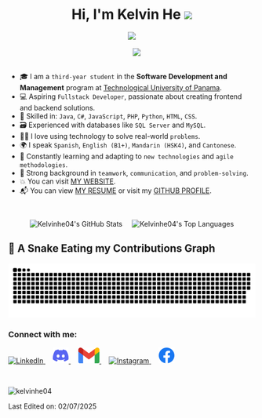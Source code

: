 <h1 align="center">Hi, I'm Kelvin He <img src="https://media.giphy.com/media/hvRJCLFzcasrR4ia7z/giphy.gif" width="35"></h1>

<p align="center">
  <a href="https://github.com/kelvinhe04/readme-typing-svg">
    <img src="https://readme-typing-svg.herokuapp.com?font=Time+New+Roman&color=%2355F532&size=25&center=true&vCenter=true&width=700&height=100&lines=Software+Development+Student+@+UTP;Aspiring+Fullstack+Developer;Teamwork+%7C+Adaptability+%7C+Problem+Solving;Skilled+in+Java,+C%23,+JS,+PHP,+Python;Database+Management:+SQL+Server,+MySQL;Always+learning+new+technologies">
  </a>
</p>

<picture>
  <img align="right" src="https://github.com/7oSkaaa/7oSkaaa/blob/main/Images/Right_Side.gif?raw=true" width="250px">
</picture>

<br><br>

- 🎓 I am a <code>third-year student</code> in the <strong>Software Development and Management</strong> program at <a href="https://utp.ac.pa/" target="_blank">Technological University of Panama</a>.
- 💻 Aspiring <code>Fullstack Developer</code>, passionate about creating frontend and backend solutions.
- 🔧 Skilled in: <code>Java</code>, <code>C#</code>, <code>JavaScript</code>, <code>PHP</code>, <code>Python</code>, <code>HTML</code>, <code>CSS</code>.
- 🗃️ Experienced with databases like <code>SQL Server</code> and <code>MySQL</code>.
- 👨‍💻 I love using technology to solve real-world <code>problems</code>.
- 🌍 I speak <code>Spanish</code>, <code>English (B1+)</code>, <code>Mandarin (HSK4)</code>, and <code>Cantonese</code>.
- 🌱 Constantly learning and adapting to <code>new technologies</code> and <code>agile methodologies</code>.
- 🤝 Strong background in <code>teamwork</code>, <code>communication</code>, and <code>problem-solving</code>.
- 💥 You can visit <a href=" " target="_blank">MY WEBSITE</a>.
- 📬 You can view <a href="https://github.com/kelvinhe04/kelvinhe04/raw/main/Kelvin_He_CV.pdf" target="_blank">MY RESUME</a> or visit my <a href="https://github.com/kelvinhe04" target="_blank">GITHUB PROFILE</a>.
<br>




<p align="center">
  <img alt="Kelvinhe04's GitHub Stats" 
       src="https://github-readme-stats.vercel.app/api/?username=kelvinhe04&show_icons=true&include_all_commits=true&count_private=true&theme=react&hide_border=true&bg_color=1F222E&title_color=F85D7F&icon_color=F8D866" 
       height="192px" />
  &nbsp;&nbsp;&nbsp;
  <img alt="Kelvinhe04's Top Languages" 
       src="https://github-readme-stats.vercel.app/api/top-langs/?username=kelvinhe04&langs_count=8&layout=compact&theme=react&hide_border=true&bg_color=1F222E&title_color=F85D7F&icon_color=F8D866" 
       height="192px" />
</p>

## 🐍 A Snake Eating my Contributions Graph

<p align="center">
  <img src="https://github.com/kelvinhe04/kelvinhe04/blob/output/github-snake-dark.svg" alt="snake gif" />
</p>

<h3 align="left">Connect with me:</h3>
<p align="left">
<a href="https://www.linkedin.com/in/kelvin-he-256986289/" target="_blank">
  <img src="https://raw.githubusercontent.com/rahuldkjain/github-profile-readme-generator/master/src/images/icons/Social/linked-in-alt.svg" alt="LinkedIn" style=" height:32px;"/>
</a>&nbsp;&nbsp;&nbsp;

<a href="https://discord.com/users/606164676845371403" target="_blank">
  <img src="https://raw.githubusercontent.com/kelvinhe04/kelvinhe04/main/icons/Discord.png" alt="Discord" style="height:32px;"/>
</a>&nbsp;&nbsp;&nbsp;

<a href="mailto:kelvinhe04@gmail.com" target="_blank">
  <img src="https://raw.githubusercontent.com/kelvinhe04/kelvinhe04/main/icons/Gmail.webp" alt="Gmail" style=" height:32px;"/>
</a>&nbsp;&nbsp;&nbsp;

<a href="https://www.instagram.com/khelvinw/" target="_blank">
  <img src="https://raw.githubusercontent.com/rahuldkjain/github-profile-readme-generator/master/src/images/icons/Social/instagram.svg" alt="Instagram" style=" height:32px;"/>
</a>&nbsp;&nbsp;&nbsp;

<a href="https://www.facebook.com/kelvin.he.7505/?locale=es_LA" target="_blank">
  <img src="https://raw.githubusercontent.com/kelvinhe04/kelvinhe04/main/icons/Facebook.webp" alt="Facebook" style=" height:32px;"/>
</a>
</p>

<br>

<p align="left"> 
  <img src="https://komarev.com/ghpvc/?username=kelvinhe04&label=Profile%20views&color=0e75b6&style=flat" alt="kelvinhe04" /> 
</p>

Last Edited on: 02/07/2025


